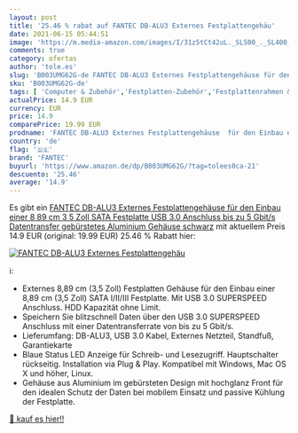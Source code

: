 ```yaml
---
layout: post
title: '25.46 % rabat auf FANTEC DB-ALU3 Externes Festplattengehäu'
date: 2021-06-15 05:44:51
image: 'https://m.media-amazon.com/images/I/31z5tCt42uL._SL500_._SL400_.jpg'
comments: true
category: ofertas
author: 'tole.es'
slug: 'B003UMG62G-de FANTEC DB-ALU3 Externes Festplattengehäuse für den Einbau...'
sku: 'B003UMG62G-de'
tags: [ 'Computer & Zubehör','Festplatten-Zubehör','Festplattenrahmen & -gehäuse','Zubehör','fantec', ]
actualPrice: 14.9 EUR
currency: EUR
price: 14.9
comparePrice: 19.99 EUR
prodname: 'FANTEC DB-ALU3 Externes Festplattengehäuse  für den Einbau einer 8 89 cm  3 5 Zoll  SATA Festplatte  USB 3.0 Anschluss  bis zu 5 Gbit/s Datentransfer  gebürstetes Aluminium Gehäuse  schwarz'
country: 'de'
flag: '🇩🇪'
brand: 'FANTEC'
buyurl: 'https://www.amazon.de/dp/B003UMG62G/?tag=tolees0ca-21'
descuento: '25.46'
average: '14.9'
---
```


Es gibt ein [FANTEC DB-ALU3 Externes Festplattengehäuse  für den Einbau einer 8 89 cm  3 5 Zoll  SATA Festplatte  USB 3.0 Anschluss  bis zu 5 Gbit/s Datentransfer  gebürstetes Aluminium Gehäuse  schwarz](https://www.amazon.de/dp/B003UMG62G/?tag=tolees0ca-21) mit aktuellem Preis 14.9 EUR (original: 19.99 EUR) 25.46 % Rabatt hier:

[![FANTEC DB-ALU3 Externes Festplattengehäu](https://m.media-amazon.com/images/I/31z5tCt42uL._SL500_._SL400_.jpg)](https://www.amazon.de/dp/B003UMG62G/?tag=tolees0ca-21)

ℹ️:

- Externes 8,89 cm (3,5 Zoll) Festplatten Gehäuse für den Einbau einer 8,89 cm (3,5 Zoll) SATA I/II/III Festplatte. Mit USB 3.0 SUPERSPEED Anschluss. HDD Kapazität ohne Limit.
- Speichern Sie blitzschnell Daten über den USB 3.0 SUPERSPEED Anschluss mit einer Datentransferrate von bis zu 5 Gbit/s.
- Lieferumfang: DB-ALU3, USB 3.0 Kabel, Externes Netzteil, Standfuß, Garantiekarte
- Blaue Status LED Anzeige für Schreib- und Lesezugriff. Hauptschalter rückseitig. Installation via Plug & Play. Kompatibel mit Windows, Mac OS X und höher, Linux.
- Gehäuse aus Aluminium im gebürsteten Design mit hochglanz Front für den idealen Schutz der Daten bei mobilem Einsatz und passive Kühlung der Festplatte.

[🛒 kauf es hier!!](https://www.amazon.de/dp/B003UMG62G/?tag=tolees0ca-21)
